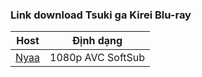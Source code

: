 ### **Link download Tsuki ga Kirei Blu-ray**

| Host          | Định dạng          |
| ------------- |:------------------:|
| [Nyaa](https://nyaa.si/view/2011131)       | 1080p AVC SoftSub |
